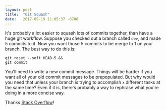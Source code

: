 ```yaml
---
layout: post
title:  "Git Squash"
date:   2017-09-19 11:05:37 -0700
---
```


It's probably a lot easier to squash lots of commits together,
than have a huge git workflow.
Suppose you checked out a branch called `dev`,
and made 5 commits to it.
Now you want those 5 commits to be merge to 1 on your branch.
The best way to do this is:

```
git reset --soft HEAD~5 &&
git commit
```

You'll need to write a new commit message.
Things will be harder if you want all of your old commit messages to be
prepopulated.
But why would you need that unless your branch is trying to accomplish `x` 
different tasks at the same time?
Even if it is, there's probably a way to 
rephrase what you're doing in a more concise way.

Thanks [Stack Overflow](https://stackoverflow.com/questions/5189560/squash-my-last-x-commits-together-using-git)!
